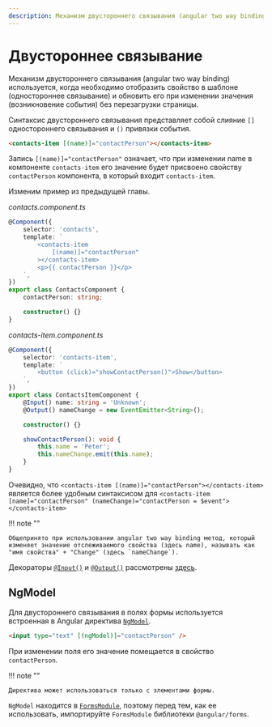 ```yaml
---
description: Механизм двустороннего связывания (angular two way binding) используется, когда необходимо отобразить свойство в шаблоне (одностороннее связывание) и обновить его при изменении значения (возникновение события) без перезагрузки страницы
---
```


# Двустороннее связывание

Механизм двустороннего связывания (angular two way binding) используется, когда необходимо отобразить свойство в шаблоне (одностороннее связывание) и обновить его при изменении значения (возникновение события) без перезагрузки страницы.

Синтаксис двустороннего связывания представляет собой слияние `[]` одностороннего связывания и `()` привязки события.

```html
<contacts-item [(name)]="contactPerson"></contacts-item>
```

Запись `[(name)]="contactPerson"` означает, что при изменении name в компоненте `contacts-item` его значение будет присвоено свойству `contactPerson` компонента, в который входит `contacts-item`.

Изменим пример из предыдущей главы.

_contacts.component.ts_

```ts
@Component({
    selector: 'contacts',
    template: `
        <contacts-item
            [(name)]="contactPerson"
        ></contacts-item>
        <p>{{ contactPerson }}</p>
    `,
})
export class ContactsComponent {
    contactPerson: string;

    constructor() {}
}
```

_contacts-item.component.ts_

```ts
@Component({
    selector: 'contacts-item',
    template: `
        <button (click)="showContactPerson()">Show</button>
    `,
})
export class ContactsItemComponent {
    @Input() name: string = 'Unknown';
    @Output() nameChange = new EventEmitter<String>();

    constructor() {}

    showContactPerson(): void {
        this.name = 'Peter';
        this.nameChange.emit(this.name);
    }
}
```

Очевидно, что `<contacts-item [(name)]="contactPerson"></contacts-item>` является более удобным синтаксисом для `<contacts-item [name]="contactPerson" (nameChange)="contactPerson = $event"></contacts-item>`

!!! note ""

    Общепринято при использовании angular two way binding метод, который изменяет значение отслеживаемого свойства (здесь name), называть как "имя свойства" + "Change" (здесь `nameChange`).

Декораторы [`@Input()`](https://angular.io/api/core/Input) и [`@Output()`](https://angular.io/api/core/Output) рассмотрены [здесь](angular-components.md).

## NgModel

Для двустороннего связывания в полях формы используется встроенная в Angular директива [`NgModel`](https://angular.io/api/forms/NgModel).

```html
<input type="text" [(ngModel)]="contactPerson" />
```

При изменении поля его значение помещается в свойство `contactPerson`.

!!! note ""

    Директива может использоваться только с элементами формы.

`NgModel` находится в [`FormsModule`](https://angular.io/api/forms/FormsModule), поэтому перед тем, как ее использовать, импортируйте `FormsModule` библиотеки `@angular/forms`.
